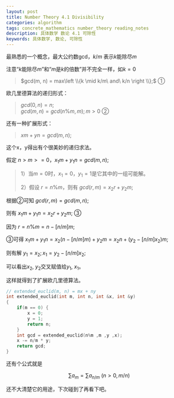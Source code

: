 ```yaml
---
layout: post
title: Number Theory 4.1 Divisibility
categories: algorithm
tags: concrete_mathematics number_theory reading_notes
description: 具体数学 数论 4.1 可除性
keywords: 具体数学, 数论, 可除性
---
```



最熟悉的一个概念，最大公约数gcd，$k/m$ 表示$k$能除尽$m$

注意“$k$能除尽$m$”和“$m$是$k$的倍数”并不完全一样，如$k=0$


> $gcd(m, n) = max\left \\{k \mid k/m\ and\ k/n \right \\};$ ①


欧几里德算法的递归形式：

> $gcd(0, n) = n;$ 	
> $gcd(m, n) = gcd(n\%m, m); m > 0$ ②


还有一种扩展形式：

> $xm + yn = gcd(m, n);$

这个x，y得出有个很美妙的递归求法。

假定 $n>m>=0，x_1m + y_1n = gcd(m, n);$
> 1）当$m=0$时，$x_1=0，y_1=1$是它其中的一组可能解。
> 
> 2）假设 $r=n\%m$，则有 $gcd(r, m) = x_2r + y_2m;$

根据②可知 $gcd(r, m) = gcd(m, n);$

则有 $x_1m + y_1n = x_2r + y_2m;$ ③

因为 $r = n\%m = n - [n/m]m;$

③可得 $x_1m + y_1n = x_2(n - [n/m]m) + y_2m = x_2n + (y_2 - [n/m]x_2)m;$

则有解 $y_1 = x_2;  x_1 = y_2 - [n/m]x_2;$

可以看出$x_2$, $y_2$交叉赋值给$y_1$, $x_1$。

这样就得到了扩展欧几里德算法。

```cpp
// extended_euclid(m, n) = mx + ny
int extended_euclid(int m, int n, int &x, int &y)
{
    if(m == 0) {
        x = 0;
        y = 1;
        return n;
    }
    int gcd = extended_euclid(n%m ,m ,y ,x);
    x -= n/m * y;
    return gcd;
}
```
 
还有个公式就是

$$\sum a_m=\sum a_{n/m}\ (n > 0, m/n)$$

还不大清楚它的用途，下次碰到了再看下吧。
